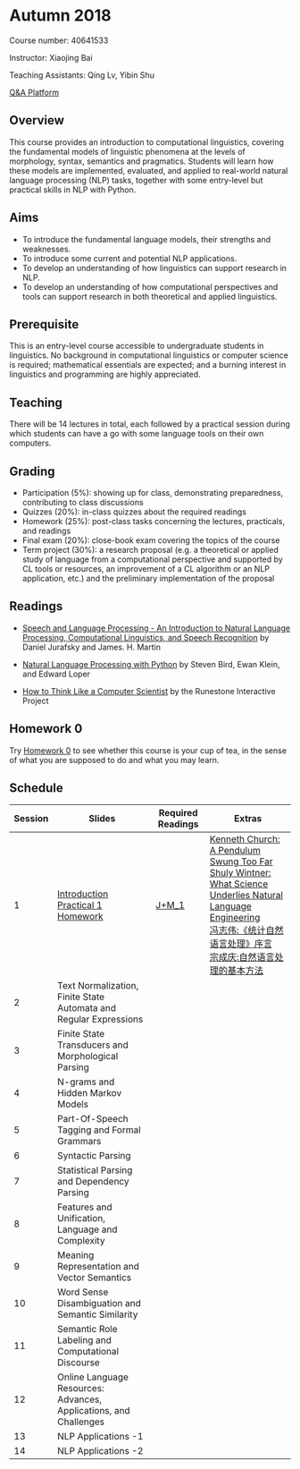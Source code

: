 # Autumn 2018

Course number: 40641533

Instructor: Xiaojing Bai

Teaching Assistants: Qing Lv, Yibin Shu

[Q&A Platform](https://piazza.com/tsinghua.edu.cn/fall2018/40641533)

## Overview
This course provides an introduction to computational linguistics, covering the fundamental models of linguistic phenomena at the levels of morphology, syntax, semantics and pragmatics. Students will learn how these models are implemented, evaluated, and applied to real-world natural language processing (NLP) tasks, together with some entry-level but practical skills in NLP with Python.

## Aims
+ To introduce the fundamental language models, their strengths and weaknesses. 
+ To introduce some current and potential NLP applications.
+ To develop an understanding of how linguistics can support research in NLP.
+ To develop an understanding of how computational perspectives and tools can support research in both theoretical and applied linguistics. 

## Prerequisite
This is an entry-level course accessible to undergraduate students in linguistics. No background in computational linguistics or computer science is required; mathematical essentials are expected; and a burning interest in linguistics and programming are highly appreciated.

## Teaching
There will be 14 lectures in total, each followed by a practical session during which students can have a go with some language tools on their own computers.

## Grading
+ Participation (5%): showing up for class, demonstrating preparedness, contributing to class discussions
+ Quizzes (20%): in-class quizzes about the required readings
+ Homework (25%): post-class tasks concerning the lectures, practicals, and readings
+ Final exam (20%): close-book exam covering the topics of the course
+ Term project (30%): a research proposal (e.g. a theoretical or applied study of language from a computational perspective and supported by CL tools or resources, an improvement of a CL algorithm or an NLP application, etc.) and the preliminary implementation of the proposal

## Readings
+ [Speech and Language Processing - An Introduction to Natural Language Processing, Computational Linguistics, and Speech Recognition](http://web.stanford.edu/~jurafsky/slp3/) by Daniel Jurafsky and James. H. Martin

+ [Natural Language Processing with Python](http://www.nltk.org/book/) by Steven Bird, Ewan Klein, and Edward Loper

+ [How to Think Like a Computer Scientist](https://runestone.academy/runestone/static/thinkcspy/index.html) by the Runestone Interactive Project

## Homework 0
Try [Homework 0](docs/homework_0) to see whether this course is your cup of tea, in the sense of what you are supposed to do and what you may learn.

## Schedule

Session | Slides | Required Readings | Extras
------- | ------ | -------- | -----
1 | [Introduction](slides/1/) <br> [Practical 1](slides/1/prac1_Python_intro.pdf) <br> [Homework](slides/1/#37) | [J+M_1](readings/1/J+M_1.pdf)|[Kenneth Church: A Pendulum Swung Too Far](readings/1/Pendulum_Swung_Too_Far.pdf)<br>[Shuly Wintner: What Science Underlies Natural Language Engineering](readings/1/What_Science_Underlies_Natural_Language_Engineering.pdf)<br>[冯志伟:《统计自然语言处理》序言](readings/1/冯志伟_统计自然语言处理_序言.pdf)<br>[宗成庆:自然语言处理的基本方法](readings/1/宗成庆_自然语言处理的基本方法.pdf)
2 | Text Normalization, Finite State Automata and Regular Expressions |  |
3 | Finite State Transducers and Morphological Parsing |  |
4 | N-grams and Hidden Markov Models  |  |
5 | Part-Of-Speech Tagging and Formal Grammars |  |
6 | Syntactic Parsing |  |
7 | Statistical Parsing and Dependency Parsing |  |
8 | Features and Unification, Language and Complexity |  |
9 | Meaning Representation and Vector Semantics |  |
10 | Word Sense Disambiguation and Semantic Similarity |  |
11 | Semantic Role Labeling and Computational Discourse  |  |
12 | Online Language Resources: Advances, Applications, and Challenges  |  |
13 | NLP Applications -1 |  |
14 | NLP Applications -2 |  |
